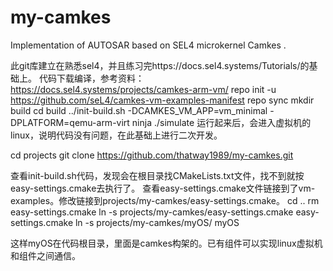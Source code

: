 # my-camkes
Implementation of AUTOSAR based on SEL4 microkernel Camkes .

此git库建立在熟悉sel4，并且练习完https://docs.sel4.systems/Tutorials/的基础上。
代码下载编译，参考资料：https://docs.sel4.systems/projects/camkes-arm-vm/
repo init -u https://github.com/seL4/camkes-vm-examples-manifest
repo sync
mkdir build
cd build
../init-build.sh -DCAMKES_VM_APP=vm_minimal -DPLATFORM=qemu-arm-virt
ninja
./simulate
运行起来后，会进入虚拟机的linux，说明代码没有问题，在此基础上进行二次开发。

cd projects
git clone https://github.com/thatway1989/my-camkes.git

查看init-build.sh代码，发现会在根目录找CMakeLists.txt文件，找不到就按easy-settings.cmake去执行了。
查看easy-settings.cmake文件链接到了vm-examples。修改链接到projects/my-camkes/easy-settings.cmake。
cd ..
rm easy-settings.cmake
ln -s projects/my-camkes/easy-settings.cmake easy-settings.cmake
ln -s projects/my-camkes/myOS/ myOS

这样myOS在代码根目录，里面是camkes构架的。已有组件可以实现linux虚拟机和组件之间通信。
